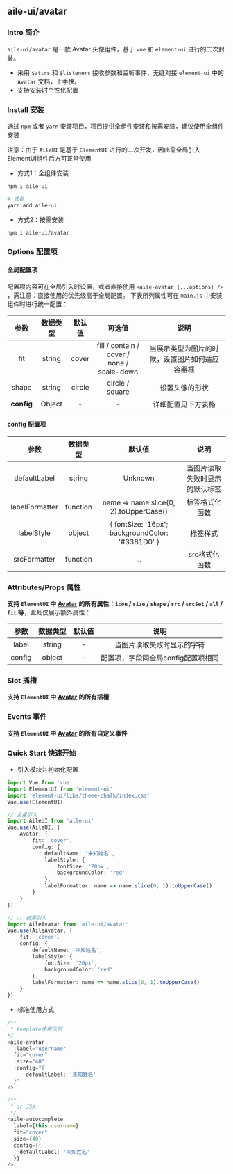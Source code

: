 ## aile-ui/avatar

### Intro 简介

`aile-ui/avatar` 是一款 Avatar 头像组件，基于 `vue` 和 `element-ui` 进行的二次封装。
- 采用 `$attrs` 和 `$listeners` 接收参数和监听事件，无缝对接 `element-ui` 中的 `Avatar` 文档，上手快。
- 支持安装时个性化配置

### Install 安装

通过 `npm` 或者 `yarn` 安装项目，项目提供全组件安装和按需安装，建议使用全组件安装

注意：由于 `AileUI` 是基于 `ElementUI` 进行的二次开发，因此需全局引入ElementUI组件后方可正常使用

- 方式1：全组件安装

```bash
npm i aile-ui

# 或者
yarn add aile-ui
```

- 方式2：按需安装

```bash
npm i aile-ui/avatar
```

### Options 配置项

#### 全局配置项

配置项内容可在全局引入时设置，或者直接使用 `<aile-avatar {...options} />` ，需注意：直接使用的优先级高于全局配置。
下表所列属性可在 `main.js` 中安装组件时进行统一配置：


|    参数    | 数据类型 | 默认值 |                     可选值                     |                      说明                      |
| :--------: | :------: | :----: | :--------------------------------------------: | :--------------------------------------------: |
|    fit     |  string  | cover  | fill / contain / cover /<br> none / scale-down | 当展示类型为图片的时候，设置图片如何适应容器框 |
|   shape    |  string  | circle |                circle / square                 |                 设置头像的形状                 |
| **config** |  Object  |   -    |                       -                        |               详细配置见下方表格               |

#### config 配置项

|      参数      | 数据类型 |                        默认值                        |              说明              |
| :------------: | :------: | :--------------------------------------------------: | :----------------------------: |
|  defaultLabel  |  string  |                       Unknown                        | 当图片读取失败时显示的默认标签 |
| labelFormatter | function |        name => name.slice(0, 2).toUpperCase()        |         标签格式化函数         |
|   labelStyle   |  object  | { fontSize: '16px';<br> backgroundColor: '#3381D0' } |            标签样式            |
|  srcFormatter  | function |                         ...                          |         src格式化函数          |

### Attributes/Props 属性

**支持 `ElementUI` 中 [Avatar](https://element.eleme.cn/#/zh-CN/component/Avatar) 的所有属性：`icon` / `size` / `shape` / `src` / `srcSet` / `all` / `fit` 等**，此处仅展示额外属性：

|  参数  | 数据类型 | 默认值 |                说明                |
| :----: | :------: | :----: | :--------------------------------: |
| label  |  string  |   -    |     当图片读取失败时显示的字符     |
| config |  object  |   -    | 配置项，字段同全局config配置项相同 |

### Slot 插槽

**支持 `ElementUI` 中 [Avatar](https://element.eleme.cn/#/zh-CN/component/Avatar) 的所有插槽**

### Events 事件

**支持 `ElementUI` 中 [Avatar](https://element.eleme.cn/#/zh-CN/component/Avatar) 的所有自定义事件**

### Quick Start 快速开始

- 引入模块并初始化配置

```ts
import Vue from 'vue'
import ElementUI from 'element-ui'
import 'element-ui/libs/theme-chalk/index.css'
Vue.use(ElementUI)

// 全量引入
import AileUI from 'aile-ui'
Vue.use(AileUI, {
    Avatar: {
        fit: 'cover',
        config: {
            defaultName: '未知姓名',
            labelStyle: {
                fontSize: '20px',
                backgroundColor: 'red'
            },
            labelFormatter: name => name.slice(0, 1).toUpperCase()
        }
    }
})

// or 按需引入
import AileAvatar from 'aile-ui/avatar'
Vue.use(AileAvatar, {
    fit: 'cover',
    config: {
        defaultName: '未知姓名',
        labelStyle: {
            fontSize: '20px',
            backgroundColor: 'red'
        },
        labelFormatter: name => name.slice(0, 1).toUpperCase()
    }
})

```

- 标准使用方式

```ts
/**
 * template使用示例
*/
<aile-avatar
  :label="username"
  fit="cover"
  :size="40"
  :config="{
      defaultLabel: '未知姓名'
  }"
/>

/**
 * or JSX
 */
<aile-autocomplete
  label={this.username}
  fit="cover"
  size={40}
  config={{
    defaultLabel: '未知姓名'
  }}
/>
```
